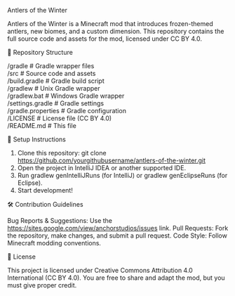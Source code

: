 Antlers of the Winter

Antlers of the Winter is a Minecraft mod that introduces frozen-themed antlers, new biomes, and a custom dimension. This repository contains the full source code and assets for the mod, licensed under CC BY 4.0.

📂 Repository Structure

/gradle               # Gradle wrapper files  
/src                  # Source code and assets  
/build.gradle         # Gradle build script  
/gradlew              # Unix Gradle wrapper  
/gradlew.bat          # Windows Gradle wrapper  
/settings.gradle      # Gradle settings  
/gradle.properties    # Gradle configuration  
/LICENSE              # License file (CC BY 4.0)  
/README.md            # This file

🔧 Setup Instructions

1. Clone this repository:
git clone https://github.com/yourgithubusername/antlers-of-the-winter.git
2. Open the project in IntelliJ IDEA or another supported IDE.
3. Run gradlew genIntelliJRuns (for IntelliJ) or gradlew genEclipseRuns (for Eclipse).
4. Start development!

🛠️ Contribution Guidelines

Bug Reports & Suggestions: Use the https://sites.google.com/view/anchorstudios/issues link.
Pull Requests: Fork the repository, make changes, and submit a pull request.
Code Style: Follow Minecraft modding conventions.

📜 License

This project is licensed under Creative Commons Attribution 4.0 International (CC BY 4.0). You are free to share and adapt the mod, but you must give proper credit.
